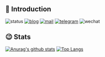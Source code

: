 <!--
## Hi there 👋


**dogfun/dogfun** is a ✨ _special_ ✨ repository because its `README.md` (this file) appears on your GitHub profile.

Here are some ideas to get you started:

- 🔭 I’m currently working on ...
- 🌱 I’m currently learning ...
- 👯 I’m looking to collaborate on ...
- 🤔 I’m looking for help with ...
- 💬 Ask me about ...
- 📫 How to reach me: ...
- 😄 Pronouns: ...
- ⚡ Fun fact: ...
-->

## 👋 Introduction
<img alt="status" src="https://img.shields.io/static/v1?label=status&message=OnWorking&color=brightgreen&logo=oracle"/> <a href="https://w2w.fun"><img alt="blog" src="https://img.shields.io/static/v1?label=blog&message=w2wFun&color=pink&logo=blogger"/></a> <a href="mailto:bqegr@outlook.com"><img alt="mail" src="https://img.shields.io/static/v1?label=mail&message=bqegr@outlook.com&color=3ABFE6&logo=microsoft"/></a> <a href="https://t.me/justfun1831"><img alt="telegram" src="https://img.shields.io/static/v1?label=telegram&message=justfun1831&color=24A1DE&logo=telegram"/></a> <img alt="wechat" src="https://img.shields.io/static/v1?label=wechat&message=wxc6_6&color=7BB32E&logo=wechat"/>

## 😉 Stats

[![Anurag's github stats](https://github-readme-stats.vercel.app/api?username=dogfun&count_private=true&show_icons=true)](https://github.com/anuraghazra/github-readme-stats)
[![Top Langs](https://github-readme-stats.vercel.app/api/top-langs/?username=dogfun&layout=compact)](https://github.com/anuraghazra/github-readme-stats)


